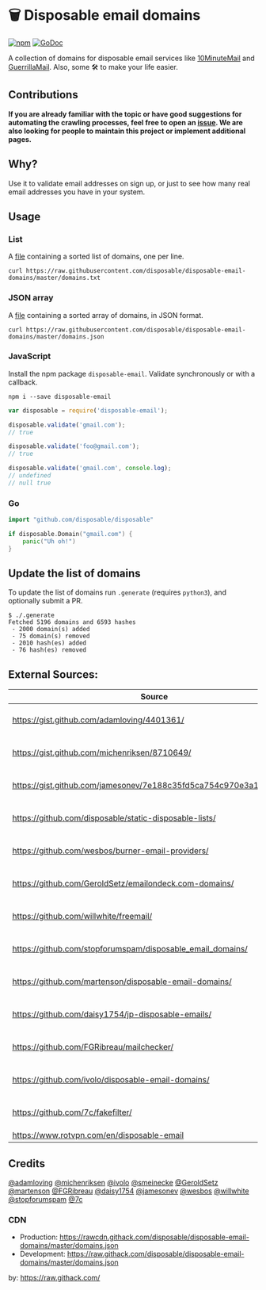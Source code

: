 # 🗑 Disposable email domains

[![npm](https://badge.fury.io/js/disposable-email.svg)](https://www.npmjs.com/package/disposable-email)
[![GoDoc](https://godoc.org/github.com/disposable/disposable?status.svg)](https://godoc.org/github.com/disposable/disposable)

A collection of domains for disposable email services like [10MinuteMail](http://10minutemail.com) and [GuerrillaMail](https://www.guerrillamail.com). Also, some 🛠 to make your life easier.

## Contributions

**If you are already familiar with the topic or have good suggestions for automating the crawling processes, feel free to open an [issue](https://github.com/disposable/disposable/issues/new). We are also looking for people to maintain this project or implement additional pages.**

## Why?

Use it to validate email addresses on sign up, or just to see how many real email addresses you have in your system.

## Usage

### List

A [file](https://raw.githubusercontent.com/disposable/disposable-email-domains/master/domains.txt)
containing a sorted list of domains, one per line.

```shell
curl https://raw.githubusercontent.com/disposable/disposable-email-domains/master/domains.txt
```

### JSON array

A [file](https://raw.githubusercontent.com/disposable/disposable-email-domains/master/domains.json)
containing a sorted array of domains, in JSON format.

```shell
curl https://raw.githubusercontent.com/disposable/disposable-email-domains/master/domains.json
```

### JavaScript

Install the npm package `disposable-email`. Validate synchronously or with a callback.

```shell
npm i --save disposable-email
```

```javascript
var disposable = require('disposable-email');

disposable.validate('gmail.com');
// true

disposable.validate('foo@gmail.com');
// true

disposable.validate('gmail.com', console.log);
// undefined
// null true
```

### Go

```go
import "github.com/disposable/disposable"

if disposable.Domain("gmail.com") {
    panic("Uh oh!")
}
```

## Update the list of domains

To update the list of domains run `.generate` (requires `python3`), and optionally submit a PR.

```shell
$ ./.generate
Fetched 5196 domains and 6593 hashes
 - 2000 domain(s) added
 - 75 domain(s) removed
 - 2010 hash(es) added
 - 76 hash(es) removed
```

## External Sources:
|Source|Status|
|------|--:|
|https://gist.github.com/adamloving/4401361/|![GitHub last update](https://img.shields.io/badge/dynamic/json?color=lightgray&style=flat&label=last%20update&query=%24.updated_at&url=https%3A%2F%2Fapi.github.com%2Fgists%2F4401361&cacheSeconds=86400)|
|https://gist.github.com/michenriksen/8710649/|![GitHub last update](https://img.shields.io/badge/dynamic/json?color=lightgray&style=flat&label=last%20update&query=%24.updated_at&url=https%3A%2F%2Fapi.github.com%2Fgists%2F8710649&cacheSeconds=86400)|
|https://gist.github.com/jamesonev/7e188c35fd5ca754c970e3a1caf045ef/|![GitHub last update](https://img.shields.io/badge/dynamic/json?color=lightgray&style=flat&label=last%20update&query=%24.updated_at&url=https%3A%2F%2Fapi.github.com%2Fgists%2F7e188c35fd5ca754c970e3a1caf045ef&cacheSeconds=86400)|
|https://github.com/disposable/static-disposable-lists/|![GitHub last commit](https://img.shields.io/github/last-commit/disposable/static-disposable-lists)|
|https://github.com/wesbos/burner-email-providers/|![GitHub last commit](https://img.shields.io/github/last-commit/wesbos/burner-email-providers)|
|https://github.com/GeroldSetz/emailondeck.com-domains/| ![GitHub last commit](https://img.shields.io/github/last-commit/GeroldSetz/emailondeck.com-domains) |
|https://github.com/willwhite/freemail/|![GitHub last commit](https://img.shields.io/github/last-commit/willwhite/freemail)|
|https://github.com/stopforumspam/disposable_email_domains/|![GitHub last commit](https://img.shields.io/github/last-commit/stopforumspam/disposable_email_domains)|
|https://github.com/martenson/disposable-email-domains/|![GitHub last commit](https://img.shields.io/github/last-commit/martenson/disposable-email-domains)|
|https://github.com/daisy1754/jp-disposable-emails/|![GitHub last commit](https://img.shields.io/github/last-commit/daisy1754/jp-disposable-emails)|
|https://github.com/FGRibreau/mailchecker/|![GitHub last commit](https://img.shields.io/github/last-commit/FGRibreau/mailchecker)|
|https://github.com/ivolo/disposable-email-domains/|![GitHub last commit](https://img.shields.io/github/last-commit/ivolo/disposable-email-domains)|
|https://github.com/7c/fakefilter/|![GitHub last commit](https://img.shields.io/github/last-commit/7c/fakefilter)|
|https://www.rotvpn.com/en/disposable-email||

## Credits

[@adamloving](https://github.com/adamloving)
[@michenriksen](https://github.com/michenriksen)
[@ivolo](https://github.com/ivolo)
[@smeinecke](https://github.com/smeinecke)
[@GeroldSetz](https://github.com/GeroldSetz)
[@martenson](https://github.com/martenson)
[@FGRibreau](https://github.com/FGRibreau)
[@daisy1754](https://github.com/daisy1754)
[@jamesonev](https://github.com/jamesonev)
[@wesbos](https://github.com/wesbos)
[@willwhite](https://github.com/willwhite)
[@stopforumspam](https://github.com/stopforumspam)
[@7c](https://github.com/7c)

### CDN

* Production: https://rawcdn.githack.com/disposable/disposable-email-domains/master/domains.json
* Development: https://raw.githack.com/disposable/disposable-email-domains/master/domains.json

by: https://raw.githack.com/
